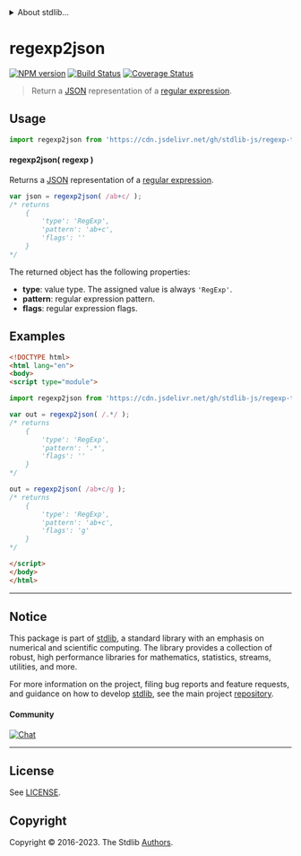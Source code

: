 <!--

@license Apache-2.0

Copyright (c) 2022 The Stdlib Authors.

Licensed under the Apache License, Version 2.0 (the "License");
you may not use this file except in compliance with the License.
You may obtain a copy of the License at

   http://www.apache.org/licenses/LICENSE-2.0

Unless required by applicable law or agreed to in writing, software
distributed under the License is distributed on an "AS IS" BASIS,
WITHOUT WARRANTIES OR CONDITIONS OF ANY KIND, either express or implied.
See the License for the specific language governing permissions and
limitations under the License.

-->


<details>
  <summary>
    About stdlib...
  </summary>
  <p>We believe in a future in which the web is a preferred environment for numerical computation. To help realize this future, we've built stdlib. stdlib is a standard library, with an emphasis on numerical and scientific computation, written in JavaScript (and C) for execution in browsers and in Node.js.</p>
  <p>The library is fully decomposable, being architected in such a way that you can swap out and mix and match APIs and functionality to cater to your exact preferences and use cases.</p>
  <p>When you use stdlib, you can be absolutely certain that you are using the most thorough, rigorous, well-written, studied, documented, tested, measured, and high-quality code out there.</p>
  <p>To join us in bringing numerical computing to the web, get started by checking us out on <a href="https://github.com/stdlib-js/stdlib">GitHub</a>, and please consider <a href="https://opencollective.com/stdlib">financially supporting stdlib</a>. We greatly appreciate your continued support!</p>
</details>

# regexp2json

[![NPM version][npm-image]][npm-url] [![Build Status][test-image]][test-url] [![Coverage Status][coverage-image]][coverage-url] <!-- [![dependencies][dependencies-image]][dependencies-url] -->

> Return a [JSON][json] representation of a [regular expression][mdn-regexp].

<!-- Section to include introductory text. Make sure to keep an empty line after the intro `section` element and another before the `/section` close. -->

<section class="intro">

</section>

<!-- /.intro -->

<!-- Package usage documentation. -->



<section class="usage">

## Usage

```javascript
import regexp2json from 'https://cdn.jsdelivr.net/gh/stdlib-js/regexp-to-json@v0.1.1-esm/index.mjs';
```

#### regexp2json( regexp )

Returns a [JSON][json] representation of a [regular expression][mdn-regexp].

```javascript
var json = regexp2json( /ab+c/ );
/* returns
    {
        'type': 'RegExp',
        'pattern': 'ab+c',
        'flags': ''
    }
*/
```

The returned object has the following properties:

-   **type**: value type. The assigned value is always `'RegExp'`.
-   **pattern**: regular expression pattern.
-   **flags**: regular expression flags.

</section>

<!-- /.usage -->

<!-- Package usage examples. -->

<section class="examples">

## Examples

<!-- eslint no-undef: "error" -->

```html
<!DOCTYPE html>
<html lang="en">
<body>
<script type="module">

import regexp2json from 'https://cdn.jsdelivr.net/gh/stdlib-js/regexp-to-json@v0.1.1-esm/index.mjs';

var out = regexp2json( /.*/ );
/* returns
    {
        'type': 'RegExp',
        'pattern': '.*',
        'flags': ''
    }
*/

out = regexp2json( /ab+c/g );
/* returns
    {
        'type': 'RegExp',
        'pattern': 'ab+c',
        'flags': 'g'
    }
*/

</script>
</body>
</html>
```

</section>

<!-- /.examples -->

<!-- Section to include cited references. If references are included, add a horizontal rule *before* the section. Make sure to keep an empty line after the `section` element and another before the `/section` close. -->

<section class="references">

</section>

<!-- /.references -->

<!-- Section for related `stdlib` packages. Do not manually edit this section, as it is automatically populated. -->

<section class="related">

</section>

<!-- /.related -->

<!-- Section for all links. Make sure to keep an empty line after the `section` element and another before the `/section` close. -->


<section class="main-repo" >

* * *

## Notice

This package is part of [stdlib][stdlib], a standard library with an emphasis on numerical and scientific computing. The library provides a collection of robust, high performance libraries for mathematics, statistics, streams, utilities, and more.

For more information on the project, filing bug reports and feature requests, and guidance on how to develop [stdlib][stdlib], see the main project [repository][stdlib].

#### Community

[![Chat][chat-image]][chat-url]

---

## License

See [LICENSE][stdlib-license].


## Copyright

Copyright &copy; 2016-2023. The Stdlib [Authors][stdlib-authors].

</section>

<!-- /.stdlib -->

<!-- Section for all links. Make sure to keep an empty line after the `section` element and another before the `/section` close. -->

<section class="links">

[npm-image]: http://img.shields.io/npm/v/@stdlib/regexp-to-json.svg
[npm-url]: https://npmjs.org/package/@stdlib/regexp-to-json

[test-image]: https://github.com/stdlib-js/regexp-to-json/actions/workflows/test.yml/badge.svg?branch=v0.1.1
[test-url]: https://github.com/stdlib-js/regexp-to-json/actions/workflows/test.yml?query=branch:v0.1.1

[coverage-image]: https://img.shields.io/codecov/c/github/stdlib-js/regexp-to-json/main.svg
[coverage-url]: https://codecov.io/github/stdlib-js/regexp-to-json?branch=main

<!--

[dependencies-image]: https://img.shields.io/david/stdlib-js/regexp-to-json.svg
[dependencies-url]: https://david-dm.org/stdlib-js/regexp-to-json/main

-->

[chat-image]: https://img.shields.io/gitter/room/stdlib-js/stdlib.svg
[chat-url]: https://app.gitter.im/#/room/#stdlib-js_stdlib:gitter.im

[stdlib]: https://github.com/stdlib-js/stdlib

[stdlib-authors]: https://github.com/stdlib-js/stdlib/graphs/contributors

[umd]: https://github.com/umdjs/umd
[es-module]: https://developer.mozilla.org/en-US/docs/Web/JavaScript/Guide/Modules

[deno-url]: https://github.com/stdlib-js/regexp-to-json/tree/deno
[umd-url]: https://github.com/stdlib-js/regexp-to-json/tree/umd
[esm-url]: https://github.com/stdlib-js/regexp-to-json/tree/esm
[branches-url]: https://github.com/stdlib-js/regexp-to-json/blob/main/branches.md

[stdlib-license]: https://raw.githubusercontent.com/stdlib-js/regexp-to-json/main/LICENSE

[json]: http://www.json.org/

[mdn-regexp]: https://developer.mozilla.org/en-US/docs/Web/JavaScript/Guide/Regular_Expressions

<!-- <related-links> -->

<!-- </related-links> -->

</section>

<!-- /.links -->
